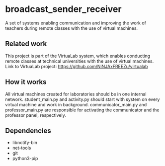 # broadcast_sender_receiver


A set of systems enabling communication and improving the work of teachers during remote classes with the use of virtual machines.

## Related work
This project is part of the VirtuaLab system, which enables conducting remote classes at technical universities with the use of virtual machines.
Link to VirtuaLab project:
https://github.com/NiNJAxFREEZu/virtualab

## How it works
All virtual machines created for laboratories should be in one internal network.
student_main.py and activity.py should start with system on every virtual machine and work in background.
communicator_main.py and professor_main.py are responsible for activating the communicator and the professor panel, respectively.


## Dependencies
- libnotify-bin
- net-tools
- git
- python3-pip
